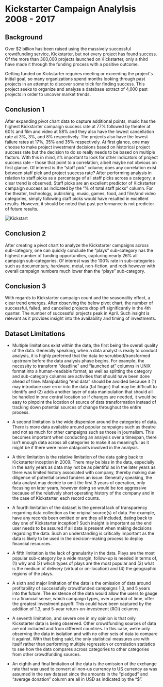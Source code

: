 # Kickstarter Campaign Analylsis 2008 - 2017

## Background

Over $2 billion has been raised using the massively successful crowdfunding service, Kickstarter, but not every project has found success. Of the more than 300,000 projects launched on Kickstarter, only a third have made it through the funding process with a positive outcome.

Getting funded on Kickstarter requires meeting or exceeding the project's initial goal, so many organizations spend months looking through past projects in an attempt to discover some trick for finding success. This project seeks to organize and analyze a database extract of 4,000 past projects in order to uncover market trends.

## Conclusion 1

After expanding pivot chart data to capture additional points, music has the highest Kickstarter campaign success rate at 77% followed by theater at 60% and film and video at 58% and they also have the lowest cancellation rate at 3%, 3%, and 8% respectively. The projects also have the lowest failure rates at 17%, 35% and 35% respectively.  At first glance, one may choose to make project investment decisions based on historical project success rate but the decision to do so really needs to be based on multiple factors. With this in mind, it’s important to look for other indicators of project success rate – those that point to a correlation, albeit maybe not obvious on first glance. Of interest is the “staff pick” column; does any correlation exist between staff pick and project success rate?  After performing analysis in relation to staff picks as a percentage of all staff picks across a category, a clear trend is observed. Staff picks are an excellent predictor of Kickstarter campaign success as indicated by the “% of total staff picks” column. For the theater, technology, publishing, music, games, food, and film/and video categories, simply following staff picks would have resulted in excellent results. However, it should be noted that past performance is not predictor of future results.

![Kickstart](Images/PivotChart1.jpeg)

## Conclusion 2

After creating a pivot chart to analyze the Kickstarter campaigns across sub-category, one can quickly conclude the “plays” sub-category has the highest number of funding opportunities, capturing nearly 26% all campaign sub-categories. Of interest was the 100% rate in sub-categories such as documentary, hardware, metal, non-fiction, and rock however with overall campaign numbers much lower than the “plays” sub-category.  
## Conclusion 3

With regards to Kickstarter campaign count and the seasonality effect, a clear trend emerges.  After observing the below pivot chart, the number of successful, failed, and cancelled projects drop off significantly in the 4th quarter. The number of successful projects peak in April.  Such insight is relevant as it provides insight into the availability and timing of investments.

## Dataset Limitations

* Multiple limitations exist within the data, the first being the overall quality of the data. Generally speaking, when a data analyst is ready to conduct analysis, it is highly preferred that the data be scrubbed/transformed upstream before the data analysis phase begins. For example, the necessity to transform “deadline” and “launched at” columns in UNIX format into a human-readable format, as well as splitting the category and sub-category columns are activities that should have been done ahead of time. Manipulating “end data” should be avoided because it (1) may introduce user error into the data (fat finger) that may be difficult to identify and (2) adds another layer of data manipulation that should all be handled in one central location so if changes are needed, it would be easy to pinpoint the location of source of data transformation instead of tracking down potential sources of change throughout the entire process.

* A second limitation is the wide dispersion around the categories of data. There is more data available around popular campaigns such as theatre and not as much for other campaigns such as those in journalism. This becomes important when conducting an analysis over a timespan, there isn’t enough data across all categories to make it as meaningful as it might be if there were more datapoints involved in the analysis.

* A third limitation is the relative limitation of the data going back to Kickstarter inception in 2009. There may be bias in the data, especially in the early years as data may not be as plentiful as in the later years as there was limited history associated with company, thereby making due diligence of potential crowd funders an issue. Generally speaking, the data analyst may decide to omit the first 3 years of operation, only focusing on later years, however doing so would be too aggressive because of the relatively short operating history of the company and in the case of Kickstarter, each record counts.

* A fourth limitation of the dataset is the general lack of transparency regarding data collection as the original source(s) of data. For example, have any records been omitted or are they all included, dating back to day one of Kickstarter inception? Such insight is important as the end user needs to be assured if all data is present when making decisions regarding the data.  Such an understanding is critically important as the data is likely to be used in the decision-making process to deploy financial resources.

* A fifth limitation is the lack of granularity in the data.  Plays are the most popular sub-category by a wide margin, follow-up is needed in terms of, (1) why and (2) which types of plays are the most popular and (3) what is the medium of delivery (virtual or on-location) and (4) the geographic regions of the plays.

* A sixth and major limitation of the data is the omission of data around profitability of successfully crowdfunded campaigns 1,3, and 5 years into the future.  The existence of the data would allow the users to gauge in a financial sense, which campaign types, over a period of time, offer the greatest investment payoff. This could have been captured by the addition of 1,3, and 5-year return-on-investment (ROI) columns.

* A seventh limitation, and severe one in my opinion is that only Kickstarter data is being observed. Other crowdfunding sources of data are not included and from different countries. In this case, we’re only observing the data in isolation and with no other sets of data to compare it against. With that being said, the only statistical measures are with itself rather than performing multiple regression or correlation statistics to see how the data compares across categories to other categories from other crowdfunding sources.

* An eighth and final limitation of the data is the omission of the exchange rate that was used to convert all non-us currency to US currency as was assumed in the raw dataset since the amounts in the “pledged” and “average donation” column are all in USD as indicated by the “$”.  
